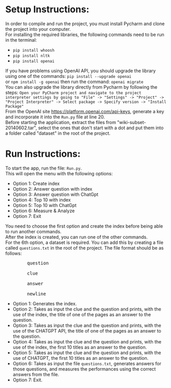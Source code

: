 <!DOCTYPE html>
<html lang="en">
<body>
    <h1>Setup Instructions:</h1>
    In order to compile and run the project, you must install Pycharm and clone the project into your computer.<br>
    For installing the required libraries, the following commands need to be run in the terminal:<br>
 <ul>
    <li><code>pip install whoosh</code></li>
    <li><code>pip install nltk</code></li>
    <li><code>pip install openai</code></li>
 </ul>
    If you have problems using OpenAI API, you should upgrade the library using one of the commands: <code>pip install --upgrade openai</code><br> or <code>npm install -g openai</code> then run the command:  <code>openai migrate</code><br>
    You can also upgrade the library directly from Pycharm by following the steps: <code>Open your PyCharm project and navigate to the project interpreter settings by going to "File" -> "Settings" -> "Project" -> "Project Interpreter" -> Select package -> Specify version -> "Install Package"</code> <br>
    From the OpenAI site <a href="https://platform.openai.com/api-keys">https://platform.openai.com/api-keys</a>, generate a key and incorporate it into the <code>Run.py</code> file at line 20.<br>
    Before starting the application, extract the files from "wiki-subset-20140602.tar", select the ones that don't start with a dot and put them into a folder called "dataset" in the root of the project.<br>
    <h1>Run Instructions:</h1>
    To start the app, run the file: <code>Run.py</code>.<br>
    This will open the menu with the following options:<br>
 <ul>
    <li>Option 1: Create index</li>
    <li>Option 2: Answer question with index</li>
    <li>Option 3: Answer question with ChatGpt</li>
    <li>Option 4: Top 10 with index</li>
    <li>Option 5: Top 10 with ChatGpt</li>
    <li>Option 6: Measure & Analyze</li>
    <li>Option 7: Exit</li>
 </ul>
    You need to choose the first option and create the index before being able to run another commands.<br>
    After the index is created, you can run one of the other commands.<br>
    For the 6th option, a dataset is required. You can add this by creating a file called <code>questions.txt</code> in the root of the project. The file format should be as follows:<br>
    <pre>
        question<br>
        clue<br>
        answer<br>
        newline</pre>
 <ul>
    <li>Option 1: Generates the index.</li>
    <li>Option 2: Takes as input the clue and the question and prints, with the use of the index, the title of one of the pages as an answer to the question.</li>
    <li>Option 3: Takes as input the clue and the question and prints, with the use of the CHATGPT API, the title of one of the pages as an answer to the question.</li>
    <li>Option 4: Takes as input the clue and the question and prints, with the use of the index, the first 10 titles as an answer to the question.</li>
    <li>Option 5: Takes as input the clue and the question and prints, with the use of CHATGPT, the first 10 titles as an answer to the question.</li>
    <li>Option 6: Takes as input the file <code>questions.txt</code>, generates answers for those questions, and measures the performances using the correct answers from the file.</li>
    <li>Option 7: Exit.</li>

</body>
</html>

